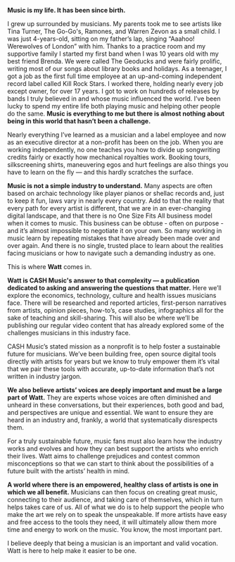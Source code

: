 **Music is my life. It has been since birth.**

I grew up surrounded by musicians. My parents took me to see artists like Tina Turner, The Go-Go's, Ramones, and Warren Zevon as a small child. I was just 4-years-old, sitting on my father’s lap, singing “Aaahoo! Werewolves of London” with him. Thanks to a practice room and my supportive family I started my first band when I was 10 years old with my best friend Brenda. We were called The Geoducks and were fairly prolific, writing most of our songs about library books and holidays. As a teenager, I got a job as the first full time employee at an up-and-coming independent record label called Kill Rock Stars. I worked there, holding nearly every job except owner, for over 17 years. I got to work on hundreds of releases by bands I truly believed in and whose music influenced the world. I’ve been lucky to spend my entire life both playing music and helping other people do the same. **Music is everything to me but there is almost nothing about being in this world that hasn’t been a challenge.**

Nearly everything I’ve learned as a musician and a label employee and now as an executive director at a non-profit has been on the job. When you are working independently, no one teaches you how to divide up songwriting credits fairly or exactly how mechanical royalties work. Booking tours, silkscreening shirts, maneuvering egos and hurt feelings are also things you have to learn on the fly — and this hardly scratches the surface.

**Music is not a simple industry to understand.** Many aspects are often based on archaic technology like player pianos or shellac records and, just to keep it fun, laws vary in nearly every country. Add to that the reality that every path for every artist is different, that we are in an ever-changing digital landscape, and that there is no One Size Fits All business model when it comes to music. This business can be obtuse - often on purpose - and it’s almost impossible to negotiate it on your own. So many working in music learn by repeating mistakes that have already been made over and over again. And there is no single, trusted place to learn about the realities facing musicians or how to navigate such a demanding industry as one.

This is where **Watt** comes in. 

**Watt is CASH Music's answer to that complexity — a publication dedicated to asking and answering the questions that matter.** Here we’ll explore the economics, technology, culture and health issues musicians face. There will be researched and reported articles, first-person narratives from artists, opinion pieces, how-to’s, case studies, infographics all for the sake of teaching and skill-sharing. This will also be where we’ll be publishing our regular video content that has already explored some of the challenges musicians in this industry face.

CASH Music’s stated mission as a nonprofit is to help foster a sustainable future for musicians. We’ve been building free, open source digital tools directly with artists for years but we know to truly empower them it’s vital that we pair these tools with accurate, up-to-date information that’s not written in industry jargon. 

**We also believe artists’ voices are deeply important and must be a large part of Watt.** They are experts whose voices are often diminished and unheard in these conversations, but their experiences, both good and bad, and perspectives are unique and essential. We want to ensure they are heard in an industry and, frankly, a world that systematically disrespects them.

For a truly sustainable future, music fans must also learn how the industry works and evolves and how they can best support the artists who enrich their lives. Watt aims to challenge prejudices and contest common misconceptions so that we can start to think about the possibilities of a future built with the artists’ health in mind. 

**A world where there is an empowered, healthy class of artists is one in which we all benefit.** Musicians can then focus on creating great music, connecting to their audience, and taking care of themselves, which in turn helps takes care of us. All of what we do is to help support the people who make the art we rely on to speak the unspeakable. If more artists have easy and free access to the tools they need, it will ultimately allow them more time and energy to work on the music. You know, the most important part.  

I believe deeply that being a musician is an important and valid vocation. Watt is here to help make it easier to be one.

